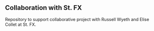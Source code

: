 ## Collaboration with St. FX

Repository to support collaborative project with Russell Wyeth and Elise Collet at St. FX.

